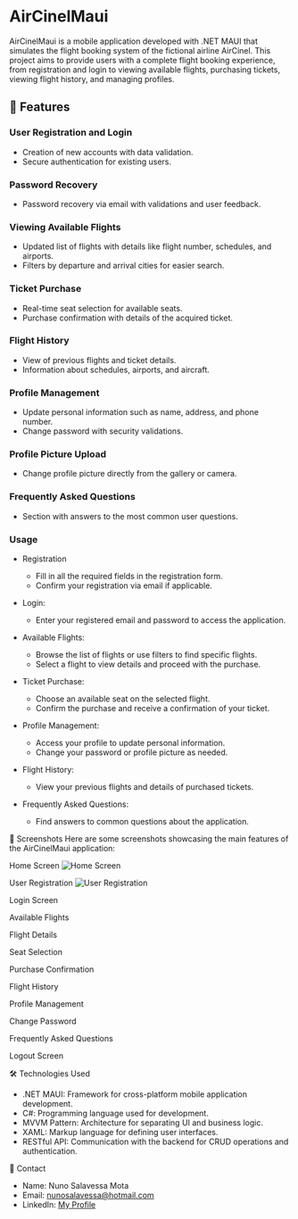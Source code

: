 # AirCinelMaui

AirCinelMaui is a mobile application developed with .NET MAUI that simulates the flight booking system of the fictional airline AirCinel. This project aims to provide users with a complete flight booking experience, from registration and login to viewing available flights, purchasing tickets, viewing flight history, and managing profiles.

## 📱 Features

### User Registration and Login
- Creation of new accounts with data validation.
- Secure authentication for existing users.

### Password Recovery
- Password recovery via email with validations and user feedback.

### Viewing Available Flights
- Updated list of flights with details like flight number, schedules, and airports.
- Filters by departure and arrival cities for easier search.

### Ticket Purchase
- Real-time seat selection for available seats.
- Purchase confirmation with details of the acquired ticket.

### Flight History
- View of previous flights and ticket details.
- Information about schedules, airports, and aircraft.

### Profile Management
- Update personal information such as name, address, and phone number.
- Change password with security validations.

### Profile Picture Upload
- Change profile picture directly from the gallery or camera.

### Frequently Asked Questions
- Section with answers to the most common user questions.

### Usage
- Registration
  - Fill in all the required fields in the registration form.
  - Confirm your registration via email if applicable.

- Login:
  - Enter your registered email and password to access the application.

- Available Flights:
  - Browse the list of flights or use filters to find specific flights.
  - Select a flight to view details and proceed with the purchase.

- Ticket Purchase:
  - Choose an available seat on the selected flight.
  - Confirm the purchase and receive a confirmation of your ticket.

- Profile Management:
  - Access your profile to update personal information.
  - Change your password or profile picture as needed.

- Flight History:
  - View your previous flights and details of purchased tickets.

- Frequently Asked Questions:
  - Find answers to common questions about the application.

🎨 Screenshots
Here are some screenshots showcasing the main features of the AirCinelMaui application:

Home Screen
![Home Screen]((https://aircinelmvc.blob.core.windows.net/resources/1.jpg))

User Registration
![User Registration]((https://aircinelmvc.blob.core.windows.net/resources/11.jpg))

Login Screen


Available Flights


Flight Details


Seat Selection


Purchase Confirmation


Flight History


Profile Management


Change Password


Frequently Asked Questions


Logout Screen


🛠️ Technologies Used
  - .NET MAUI: Framework for cross-platform mobile application development.
  - C#: Programming language used for development.
  - MVVM Pattern: Architecture for separating UI and business logic.
  - XAML: Markup language for defining user interfaces.
  - RESTful API: Communication with the backend for CRUD operations and authentication.

📧 Contact
- Name: Nuno Salavessa Mota
- Email: nunosalavessa@hotmail.com
- LinkedIn: [My Profile](https://www.linkedin.com/in/nunosalavessamota/)
